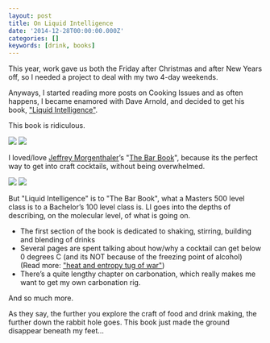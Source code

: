 ```yaml
---
layout: post
title: On Liquid Intelligence
date: '2014-12-28T00:00:00.000Z'
categories: []
keywords: [drink, books]
---
```


This year, work gave us both the Friday after Christmas and after New Years off, so I needed a project to deal with my two 4-day weekends.

Anyways, I started reading more posts on Cooking Issues and as often happens, I became enamored with Dave Arnold, and decided to get his book, ["Liquid Intelligence"](http://www.amazon.com/gp/product/0393089037/ref=as_li_qf_sp_asin_il_tl?ie=UTF8&camp=1789&creative=9325&creativeASIN=0393089037&linkCode=as2&tag=travofawand-20&linkId=GSAOJKSQHTI2OQTE).

This book is ridiculous.

![](https://cdn-images-1.medium.com/max/800/0*03Kf-3nH4V2XmkUG.)
![](https://cdn-images-1.medium.com/max/800/0*fMIJcnp_Hs24G316.)

I loved/love [Jeffrey Morgenthaler](http://www.jeffreymorgenthaler.com/)’s "[The Bar Book](http://www.amazon.com/gp/product/145211384X/ref=as_li_qf_sp_asin_il_tl?ie=UTF8&camp=1789&creative=9325&creativeASIN=145211384X&linkCode=as2&tag=travofawand-20&linkId=52J7CAGO4OYKRJ6C)", because its the perfect way to get into craft cocktails, without being overwhelmed.

![](https://cdn-images-1.medium.com/max/800/0*OBtf69JxZazhZOog.)
![](https://cdn-images-1.medium.com/max/800/0*DtBVYFk8AZNmX1uo.)

But "Liquid Intelligence" is to "The Bar Book", what a Masters 500 level class is to a Bachelor’s 100 level class is. LI goes into the depths of describing, on the molecular level, of what is going on.

*   The first section of the book is dedicated to shaking, stirring, building and blending of drinks
*   Several pages are spent talking about how/why a cocktail can get below 0 degrees C (and its NOT because of the freezing point of alcohol) (Read more: ["heat and entropy tug of war"](https://books.google.com/books?id=yUKAAwAAQBAJ&pg=PT118&lpg=PT118&dq=dave+arnold+heat+and+entropy+tug+of+war&source=bl&ots=QoDZQGokw0&sig=dNX4L_-EhhMee1NIIlhuuqih33Q&hl=en&sa=X&ei=YKGdVOGEBJK5ogSxyILICg&ved=0CCEQ6AEwAA#v=onepage&q=dave%20arnold%20heat%20and%20entropy%20tug%20of%20war&f=false))
*   There’s a quite lengthy chapter on carbonation, which really makes me want to get my own carbonation rig.

And so much more.

As they say, the further you explore the craft of food and drink making, the further down the rabbit hole goes. This book just made the ground disappear beneath my feet…